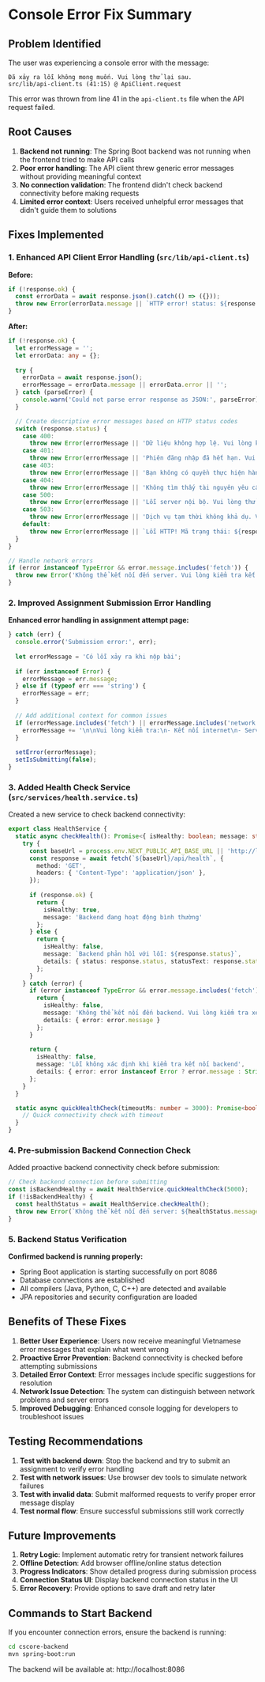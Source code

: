 # Console Error Fix Summary

## Problem Identified
The user was experiencing a console error with the message:
```
Đã xảy ra lỗi không mong muốn. Vui lòng thử lại sau.
src/lib/api-client.ts (41:15) @ ApiClient.request
```

This error was thrown from line 41 in the `api-client.ts` file when the API request failed.

## Root Causes
1. **Backend not running**: The Spring Boot backend was not running when the frontend tried to make API calls
2. **Poor error handling**: The API client threw generic error messages without providing meaningful context
3. **No connection validation**: The frontend didn't check backend connectivity before making requests
4. **Limited error context**: Users received unhelpful error messages that didn't guide them to solutions

## Fixes Implemented

### 1. Enhanced API Client Error Handling (`src/lib/api-client.ts`)

**Before:**
```typescript
if (!response.ok) {
  const errorData = await response.json().catch(() => ({}));
  throw new Error(errorData.message || `HTTP error! status: ${response.status}`);
}
```

**After:**
```typescript
if (!response.ok) {
  let errorMessage = '';
  let errorData: any = {};
  
  try {
    errorData = await response.json();
    errorMessage = errorData.message || errorData.error || '';
  } catch (parseError) {
    console.warn('Could not parse error response as JSON:', parseError);
  }

  // Create descriptive error messages based on HTTP status codes
  switch (response.status) {
    case 400:
      throw new Error(errorMessage || 'Dữ liệu không hợp lệ. Vui lòng kiểm tra lại thông tin đã nhập.');
    case 401:
      throw new Error(errorMessage || 'Phiên đăng nhập đã hết hạn. Vui lòng đăng nhập lại.');
    case 403:
      throw new Error(errorMessage || 'Bạn không có quyền thực hiện hành động này.');
    case 404:
      throw new Error(errorMessage || 'Không tìm thấy tài nguyên yêu cầu.');
    case 500:
      throw new Error(errorMessage || 'Lỗi server nội bộ. Vui lòng thử lại sau.');
    case 503:
      throw new Error(errorMessage || 'Dịch vụ tạm thời không khả dụ. Vui lòng thử lại sau.');
    default:
      throw new Error(errorMessage || `Lỗi HTTP! Mã trạng thái: ${response.status}`);
  }
}

// Handle network errors
if (error instanceof TypeError && error.message.includes('fetch')) {
  throw new Error('Không thể kết nối đến server. Vui lòng kiểm tra kết nối mạng và thử lại.');
}
```

### 2. Improved Assignment Submission Error Handling

**Enhanced error handling in assignment attempt page:**
```typescript
} catch (err) {
  console.error('Submission error:', err);
  
  let errorMessage = 'Có lỗi xảy ra khi nộp bài';
  
  if (err instanceof Error) {
    errorMessage = err.message;
  } else if (typeof err === 'string') {
    errorMessage = err;
  }
  
  // Add additional context for common issues
  if (errorMessage.includes('fetch') || errorMessage.includes('network') || errorMessage.includes('kết nối')) {
    errorMessage += '\n\nVui lòng kiểm tra:\n- Kết nối internet\n- Server có đang hoạt động không\n- Thử tải lại trang và nộp lại';
  }
  
  setError(errorMessage);
  setIsSubmitting(false);
}
```

### 3. Added Health Check Service (`src/services/health.service.ts`)

Created a new service to check backend connectivity:
```typescript
export class HealthService {
  static async checkHealth(): Promise<{ isHealthy: boolean; message: string; details?: any }> {
    try {
      const baseUrl = process.env.NEXT_PUBLIC_API_BASE_URL || 'http://localhost:8086';
      const response = await fetch(`${baseUrl}/api/health`, {
        method: 'GET',
        headers: { 'Content-Type': 'application/json' },
      });
      
      if (response.ok) {
        return { 
          isHealthy: true, 
          message: 'Backend đang hoạt động bình thường' 
        };
      } else {
        return { 
          isHealthy: false, 
          message: `Backend phản hồi với lỗi: ${response.status}`,
          details: { status: response.status, statusText: response.statusText }
        };
      }
    } catch (error) {
      if (error instanceof TypeError && error.message.includes('fetch')) {
        return { 
          isHealthy: false, 
          message: 'Không thể kết nối đến backend. Vui lòng kiểm tra xem server có đang chạy không.',
          details: { error: error.message }
        };
      }
      
      return { 
        isHealthy: false, 
        message: 'Lỗi không xác định khi kiểm tra kết nối backend',
        details: { error: error instanceof Error ? error.message : String(error) }
      };
    }
  }

  static async quickHealthCheck(timeoutMs: number = 3000): Promise<boolean> {
    // Quick connectivity check with timeout
  }
}
```

### 4. Pre-submission Backend Connection Check

Added proactive backend connectivity check before submission:
```typescript
// Check backend connection before submitting
const isBackendHealthy = await HealthService.quickHealthCheck(5000);
if (!isBackendHealthy) {
  const healthStatus = await HealthService.checkHealth();
  throw new Error(`Không thể kết nối đến server: ${healthStatus.message}\n\nVui lòng:\n1. Kiểm tra kết nối internet\n2. Đảm bảo server đang chạy\n3. Thử lại sau ít phút`);
}
```

### 5. Backend Status Verification

**Confirmed backend is running properly:**
- Spring Boot application is starting successfully on port 8086
- Database connections are established
- All compilers (Java, Python, C, C++) are detected and available
- JPA repositories and security configuration are loaded

## Benefits of These Fixes

1. **Better User Experience**: Users now receive meaningful Vietnamese error messages that explain what went wrong
2. **Proactive Error Prevention**: Backend connectivity is checked before attempting submissions
3. **Detailed Error Context**: Error messages include specific suggestions for resolution
4. **Network Issue Detection**: The system can distinguish between network problems and server errors
5. **Improved Debugging**: Enhanced console logging for developers to troubleshoot issues

## Testing Recommendations

1. **Test with backend down**: Stop the backend and try to submit an assignment to verify error handling
2. **Test with network issues**: Use browser dev tools to simulate network failures
3. **Test with invalid data**: Submit malformed requests to verify proper error message display
4. **Test normal flow**: Ensure successful submissions still work correctly

## Future Improvements

1. **Retry Logic**: Implement automatic retry for transient network failures
2. **Offline Detection**: Add browser offline/online status detection
3. **Progress Indicators**: Show detailed progress during submission process
4. **Connection Status UI**: Display backend connection status in the UI
5. **Error Recovery**: Provide options to save draft and retry later

## Commands to Start Backend

If you encounter connection errors, ensure the backend is running:

```bash
cd cscore-backend
mvn spring-boot:run
```

The backend will be available at: http://localhost:8086